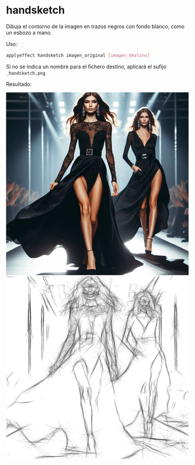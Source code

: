 # handsketch

Dibuja el contorno de la imagen en trazos negros con fondo blanco, como un esbozo a mano.

Uso:

``` sh
applyeffect handsketch imagen_original [imagen_destino]
```

Si no se indica un nombre para el fichero destino, aplicará el sufijo `_handsketch.png`

Resultado:

![imagen original](../../images/image.jpg)
![handsketch](../../images/image_handsketch.png)
